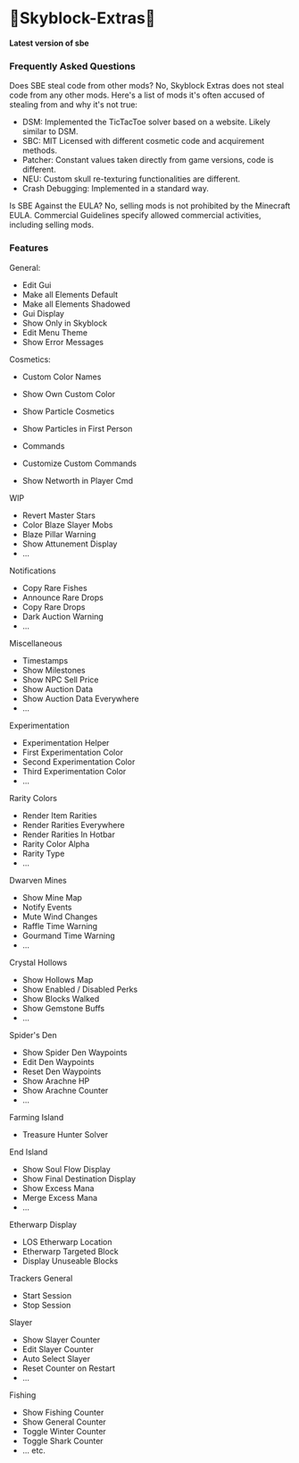 # 🍒Skyblock-Extras🍒
**Latest version of sbe**

### Frequently Asked Questions

Does SBE steal code from other mods?
No, Skyblock Extras does not steal code from any other mods. Here's a list of mods it's often accused of stealing from and why it's not true:
- DSM: Implemented the TicTacToe solver based on a website. Likely similar to DSM.
- SBC: MIT Licensed with different cosmetic code and acquirement methods.
- Patcher: Constant values taken directly from game versions, code is different.
- NEU: Custom skull re-texturing functionalities are different.
- Crash Debugging: Implemented in a standard way.

Is SBE Against the EULA?
No, selling mods is not prohibited by the Minecraft EULA. Commercial Guidelines specify allowed commercial activities, including selling mods.

### Features

General:
- Edit Gui
- Make all Elements Default
- Make all Elements Shadowed
- Gui Display
- Show Only in Skyblock
- Edit Menu Theme
- Show Error Messages

Cosmetics:
- Custom Color Names
- Show Own Custom Color
- Show Particle Cosmetics
- Show Particles in First Person

- Commands
- Customize Custom Commands
- Show Networth in Player Cmd

WIP
- Revert Master Stars
- Color Blaze Slayer Mobs
- Blaze Pillar Warning
- Show Attunement Display
- ...

Notifications
- Copy Rare Fishes
- Announce Rare Drops
- Copy Rare Drops
- Dark Auction Warning
- ...

Miscellaneous
- Timestamps
- Show Milestones
- Show NPC Sell Price
- Show Auction Data
- Show Auction Data Everywhere
- ...

Experimentation
- Experimentation Helper
- First Experimentation Color
- Second Experimentation Color
- Third Experimentation Color
- ...

Rarity Colors
- Render Item Rarities
- Render Rarities Everywhere
- Render Rarities In Hotbar
- Rarity Color Alpha
- Rarity Type
- ...

Dwarven Mines
- Show Mine Map
- Notify Events
- Mute Wind Changes
- Raffle Time Warning
- Gourmand Time Warning
- ...

Crystal Hollows
- Show Hollows Map
- Show Enabled / Disabled Perks
- Show Blocks Walked
- Show Gemstone Buffs
- ...

Spider's Den
- Show Spider Den Waypoints
- Edit Den Waypoints
- Reset Den Waypoints
- Show Arachne HP
- Show Arachne Counter
- ...

Farming Island
- Treasure Hunter Solver

End Island
- Show Soul Flow Display
- Show Final Destination Display
- Show Excess Mana
- Merge Excess Mana
- ...

Etherwarp Display
- LOS Etherwarp Location
- Etherwarp Targeted Block
- Display Unuseable Blocks

Trackers
General
- Start Session
- Stop Session

Slayer
- Show Slayer Counter
- Edit Slayer Counter
- Auto Select Slayer
- Reset Counter on Restart
- ...

Fishing
- Show Fishing Counter
- Show General Counter
- Toggle Winter Counter
- Toggle Shark Counter
- ...
etc.
